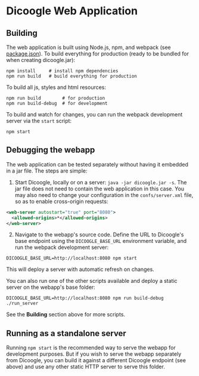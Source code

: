 # Dicoogle Web Application

## Building

The web application is built using Node.js, npm, and webpack (see [package.json](package.json)). To build everything for production (ready to be bundled for when creating dicoogle.jar):

    npm install     # install npm dependencies
    npm run build   # build everything for production

To build all js, styles and html resources:

    npm run build        # for production
    npm run build-debug  # for development

To build and watch for changes, you can run the webpack development server via the `start` script:

    npm start

## Debugging the webapp

The web application can be tested separately without having it embedded in a jar file. The steps are simple:

1. Start Dicoogle, locally or on a server: `java -jar dicoogle.jar -s`. The jar file does not need to contain the web application in this case. You may also need to change your configuration in the `confs/server.xml` file, so as to enable cross-origin requests:

```xml
<web-server autostart="true" port="8080">
  <allowed-origins>*</allowed-origins>
</web-server>
```

2. Navigate to the webapp's source code. Define the URL to Dicoogle's base endpoint using the `DICOOGLE_BASE_URL` environment variable, and run the webpack development server:

```
DICOOGLE_BASE_URL=http://localhost:8080 npm start
```

This will deploy a server with automatic refresh on changes.

You can also run one of the other scripts available and deploy a static server on the webapp's base folder:

```
DICOOGLE_BASE_URL=http://localhost:8080 npm run build-debug
./run_server
```

See the **Building** section above for more scripts.

## Running as a standalone server

Running `npm start` is the recommended way to serve the webapp for development purposes.
But if you wish to serve the webapp separately from Dicoogle,
you can build it against a different Dicoogle endpoint (see above)
and use any other static HTTP server to serve this folder.
